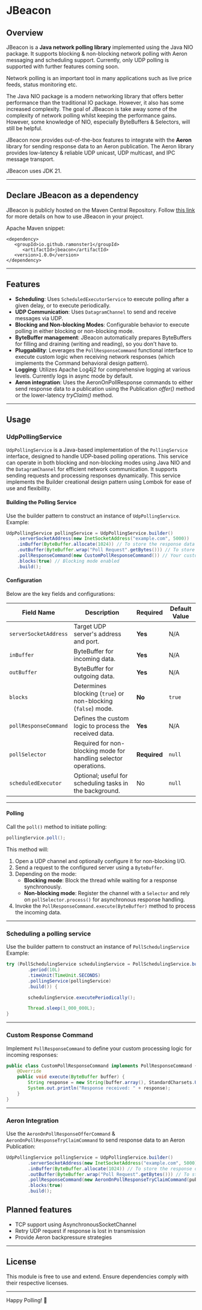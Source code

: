 # JBeacon

## Overview
JBeacon is a <b>Java network polling library</b> implemented using the Java NIO package. It supports blocking & non-blocking network polling with Aeron messaging and scheduling support.
Currently, only UDP polling is supported with further features coming soon.

Network polling is an important tool in many applications such as live price feeds, status monitoring etc.

The Java NIO package is a modern networking library that offers better performance than the traditional IO package. However, it also has some increased complexity. The goal of JBeacon is take away some of the complexity of network polling whilst keeping the performance gains. However, some knowledge of NIO, especially ByteBuffers & Selectors, will still be helpful.

JBeacon now provides out-of-the-box features to integrate with the <b>Aeron</b> library for sending response data to an Aeron publication. The Aeron library provides low-latency & reliable UDP unicast, UDP multicast, and IPC message transport. 

JBeacon uses JDK 21.

---
## Declare JBeacon as a dependency
JBeacon is publicly hosted on the Maven Central Repository. Follow [this link](https://central.sonatype.com/artifact/io.github.ramonster1/jbeacon/overview) for more details on how to use JBeacon in your project.

Apache Maven snippet:
```maven
<dependency>
   <groupId>io.github.ramonster1</groupId>
      <artifactId>jbeacon</artifactId>
   <version>1.0.0</version>
</dependency>
```


---

## Features

- **Scheduling**: Uses `ScheduledExecutorService` to execute polling after a given delay, or to execute periodically.
- **UDP Communication**: Uses `DatagramChannel` to send and receive messages via UDP.
- **Blocking and Non-blocking Modes**: Configurable behavior to execute polling in either blocking or non-blocking mode.
- **ByteBuffer management**: JBeacon automatically prepares ByteBuffers for filling and draining (writing and reading), so you don't have to.  
- **Pluggability**: Leverages the `PollResponseCommand` functional interface to execute custom logic when receiving network responses (which implements the Command behavioral design pattern).
- **Logging**: Utilizes Apache Log4j2 for comprehensive logging at various levels. Currently logs in async mode by default.
- **Aeron integration**: Uses the AeronOnPollResponse commands to either send response data to a publication using the Publication <i>offer()</i> method or the lower-latency <i>tryClaim()</i> method.

---

## Usage

### UdpPollingService

`UdpPollingService` is a Java-based implementation of the `PollingService` interface, designed to handle UDP-based polling operations. This service can operate in both blocking and non-blocking modes using Java NIO and the `DatagramChannel` for efficient network communication. It supports sending requests and processing responses dynamically. This service implements the Builder creational design pattern using Lombok for ease of use and flexibility.

#### Building the Polling Service

Use the builder pattern to construct an instance of `UdpPollingService`.
Example:
```java
UdpPollingService pollingService = UdpPollingService.builder()
    .serverSocketAddress(new InetSocketAddress("example.com", 5000))
    .inBuffer(ByteBuffer.allocate(1024)) // To store the response data
    .outBuffer(ByteBuffer.wrap("Poll Request".getBytes())) // To store the request data
    .pollResponseCommand(new CustomPollResponseCommand()) // Your custom implementation here to process the response data
    .blocks(true) // Blocking mode enabled
    .build();
```
#### Configuration
Below are the key fields and configurations:

| Field Name              | Description                                                                | Required     | Default Value |
|-------------------------|----------------------------------------------------------------------------|--------------|---------------|
| `serverSocketAddress`   | Target UDP server's address and port.                                     | **Yes**      | N/A           |
| `inBuffer`              | ByteBuffer for incoming data.                                             | **Yes**      | N/A           |
| `outBuffer`             | ByteBuffer for outgoing data.                                             | **Yes**      | N/A           |
| `blocks`                | Determines blocking (`true`) or non-blocking (`false`) mode.              | **No**       | `true`        |
| `pollResponseCommand`   | Defines the custom logic to process the received data.                    | **Yes**      | N/A           |
| `pollSelector`          | Required for non-blocking mode for handling selector operations.          | **Required** | `null`        |
| `scheduledExecutor`     | Optional; useful for scheduling tasks in the background.                  | No           | `null`        |

---

#### Polling

Call the `poll()` method to initiate polling:
```java
pollingService.poll();
```

This method will:
1. Open a UDP channel and optionally configure it for non-blocking I/O.
2. Send a request to the configured server using a `ByteBuffer`.
3. Depending on the mode:
    - **Blocking mode**: Block the thread while waiting for a response synchronously.
    - **Non-blocking mode**: Register the channel with a `Selector` and rely on `pollSelector.process()` for asynchronous response handling.
4. Invoke the `PollResponseCommand.execute(ByteBuffer)` method to process the incoming data.

---

### Scheduling a polling service

Use the builder pattern to construct an instance of `PollSchedulingService`
Example:
```java
try (PollSchedulingService schedulingService = PollSchedulingService.builder() // implements AutoClosable
		.period(10L)
		.timeUnit(TimeUnit.SECONDS)
		.pollingService(pollingService)
		.build()) {

		schedulingService.executePeriodically();

		Thread.sleep(1_000_000L);
}
```

---

### Custom Response Command

Implement `PollResponseCommand` to define your custom processing logic for incoming responses:
```java
public class CustomPollResponseCommand implements PollResponseCommand {
    @Override
    public void execute(ByteBuffer buffer) {
        String response = new String(buffer.array(), StandardCharsets.UTF_8);
        System.out.println("Response received: " + response);
    }
}
```

---
### Aeron Integration

Use the `AeronOnPollResponseOfferCommand` & `AeronOnPollResponseTryClaimCommand` to send response data to an Aeron Publication:
```java
UdpPollingService pollingService = UdpPollingService.builder()
        .serverSocketAddress(new InetSocketAddress("example.com", 5000))
        .inBuffer(ByteBuffer.allocate(1024)) // To store the response data
        .outBuffer(ByteBuffer.wrap("Poll Request".getBytes())) // To store the request data
        .pollResponseCommand(new AeronOnPollResponseTryClaimCommand(publication, bufferClaim))
        .blocks(true)
        .build();
```

## Planned features

* TCP support using AsynchronousSocketChannel
* Retry UDP request if response is lost in transmission
* Provide Aeron backpressure strategies


---

## License

This module is free to use and extend. Ensure dependencies comply with their respective licenses.

---

Happy Polling! 🚀
